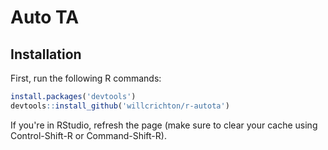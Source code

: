 # Auto TA

## Installation

First, run the following R commands:

```r
install.packages('devtools')
devtools::install_github('willcrichton/r-autota')
```

If you're in RStudio, refresh the page (make sure to clear your cache using Control-Shift-R or Command-Shift-R).
